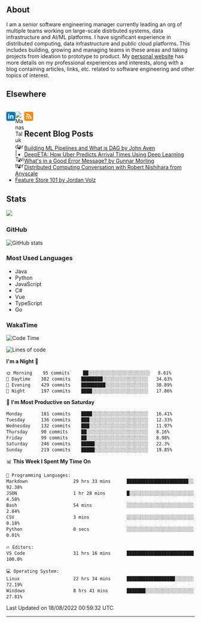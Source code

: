 ## About

I am a senior software engineering manager currently leading an org of multiple teams working on large-scale distrbuted systems, data infrastructure and AI/ML platforms. I have significant experience in distributed computing, data infrastructure and public cloud platforms. This includes building, growing and managing teams in these areas and taking projects from ideation to prototype to product. My [personal website](https://manastalukdar.github.io/) has more details on my professional experiences and interests, along with a blog containing articles, links, etc. related to software engineering and other topics of interest.

## Elsewhere

</br>

<a href="https://www.linkedin.com/in/manastalukdar" target="_blank">
  <img align="left" alt="Manas Talukdar | Linkedin" width="24px" src="https://raw.githubusercontent.com/edent/SuperTinyIcons/master/images/svg/linkedin.svg" />
</a>
<a href="https://www.twitter.com/manastalukdar" target="_blank">
  <img align="left" alt="Manas Talukdar | Twitter" width="24px" src="https://github.com/TheDudeThatCode/TheDudeThatCode/blob/master/Assets/Twitter.svg" />
</a>
<a href="https://manastalukdar.github.io/" target="_blank">
  <img align="left" alt="Manas Talukdar | Website" width="24px" src="https://github.com/edent/SuperTinyIcons/blob/master/images/svg/rss.svg" />
</a>

</br>

## Recent Blog Posts

<!-- BLOG:START -->
- [Building ML Pipelines and What is DAG by John Aven](https://manastalukdar.github.io/blog/2022/03/21/building-ml-pipelines-dag/)
- [DeepETA: How Uber Predicts Arrival Times Using Deep Learning](https://manastalukdar.github.io/blog/2022/03/21/deepeta-uber-predicts-arrival-times-deep-learning/)
- [What&#39;s in a Good Error Message? by Gunnar Morling](https://manastalukdar.github.io/blog/2022/02/11/good-error-message-gunnar-morling/)
- [Distributed Computing Conversation with Robert Nishihara from Anyscale](https://manastalukdar.github.io/blog/2022/01/24/distributed-computing-conversation-robert-nishihara-anyscale/)
- [Feature Store 101 by Jordan Volz](https://manastalukdar.github.io/blog/2022/01/22/feature-store-101-jordan-volz/)
<!-- BLOG:END -->

## Stats

![](https://komarev.com/ghpvc/?username=manastalukdar)

### GitHub

![GitHub stats](https://github-readme-stats.vercel.app/api?username=manastalukdar&show_icons=true&hide_border=true&hide_rank=true&hide_title=true&icon_color=79ff97&text_color=cecac3&bg_color=4d4b4b)

### Most Used Languages

- Java
- Python
- JavaScript
- C#
- Vue
- TypeScript
- Go

<!--
![Top Langs](https://github-readme-stats.vercel.app/api/top-langs/?username=manastalukdar&layout=compact&hide_border=true&hide_title=true&icon_color=79ff97&text_color=cecac3&bg_color=4d4b4b)
-->

### WakaTime

<!--START_SECTION:waka-->
![Code Time](http://img.shields.io/badge/Code%20Time-615%20hrs%207%20mins-blue)

![Lines of code](https://img.shields.io/badge/From%20Hello%20World%20I%27ve%20Written-62%20Thousand%20lines%20of%20code-blue)

**I'm a Night 🦉** 

```text
🌞 Morning    95 commits     ██░░░░░░░░░░░░░░░░░░░░░░░   8.61% 
🌆 Daytime    382 commits    ████████░░░░░░░░░░░░░░░░░   34.63% 
🌃 Evening    429 commits    █████████░░░░░░░░░░░░░░░░   38.89% 
🌙 Night      197 commits    ████░░░░░░░░░░░░░░░░░░░░░   17.86%

```
📅 **I'm Most Productive on Saturday** 

```text
Monday       181 commits    ████░░░░░░░░░░░░░░░░░░░░░   16.41% 
Tuesday      136 commits    ███░░░░░░░░░░░░░░░░░░░░░░   12.33% 
Wednesday    132 commits    ███░░░░░░░░░░░░░░░░░░░░░░   11.97% 
Thursday     90 commits     ██░░░░░░░░░░░░░░░░░░░░░░░   8.16% 
Friday       99 commits     ██░░░░░░░░░░░░░░░░░░░░░░░   8.98% 
Saturday     246 commits    █████░░░░░░░░░░░░░░░░░░░░   22.3% 
Sunday       219 commits    █████░░░░░░░░░░░░░░░░░░░░   19.85%

```


📊 **This Week I Spent My Time On** 

```text
💬 Programming Languages: 
Markdown                 29 hrs 33 mins      ███████████████████████░░   92.38% 
JSON                     1 hr 28 mins        █░░░░░░░░░░░░░░░░░░░░░░░░   4.58% 
Bash                     54 mins             ░░░░░░░░░░░░░░░░░░░░░░░░░   2.84% 
CSV                      3 mins              ░░░░░░░░░░░░░░░░░░░░░░░░░   0.18% 
Python                   0 secs              ░░░░░░░░░░░░░░░░░░░░░░░░░   0.01%

🔥 Editors: 
VS Code                  31 hrs 16 mins      █████████████████████████   100.0%

💻 Operating System: 
Linux                    22 hrs 34 mins      ██████████████████░░░░░░░   72.19% 
Windows                  8 hrs 41 mins       ███████░░░░░░░░░░░░░░░░░░   27.81%

```


 Last Updated on 18/08/2022 00:59:32 UTC
<!--END_SECTION:waka-->

---

<!--

**manastalukdar/manastalukdar** is a ✨ _special_ ✨ repository because its `README.md` (this file) appears on your GitHub profile.

Here are some ideas to get you started:

- 🔭 I’m currently working on ...
- 🌱 I’m currently learning ...
- 👯 I’m looking to collaborate on ...
- 🤔 I’m looking for help with ...
- 💬 Ask me about ...
- 📫 How to reach me: ...
- 😄 Pronouns: ...
- ⚡ Fun fact: ...
-->

